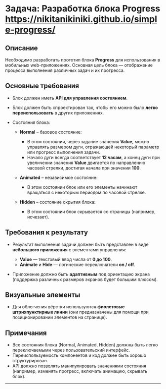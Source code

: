 ﻿# Задача: Разработка блока Progress   https://nikitanikiniki.github.io/simple-progress/

## Описание

Необходимо разработать прототип блока **Progress** для использования в мобильных web-приложениях. Основная цель блока — отображение процесса выполнения различных задач и их прогресса.

## Основные требования

- Блок должен иметь **API для управления состоянием**.
- Блок должен быть спроектирован так, чтобы его можно было **легко переиспользовать** в других приложениях.
- Состояния блока:
  
  - **Normal** – базовое состояние:
    - В этом состоянии, через задание значения **Value**, можно управлять размером дуги, отражающей некоторый параметр или прогресс выполнения задачи.
    - Начало дуги всегда соответствует **12 часам**, а конец дуги при увеличении значения **Value** двигается по направлению часовой стрелки, достигая начала при значении **100**.

  - **Animated** – независимое состояние:
    - В этом состоянии блок или его элементы начинают вращаться с некоторым периодом по часовой стрелке.

  - **Hidden** – состояние скрытия блока:
    - В этом состоянии блок скрывается со страницы (например, исчезает).

## Требования к результату

- Результат выполнения задачи должен быть представлен в виде **небольшого приложения** с элементами управления:
  - **Value** — текстовый ввод числа от **0 до 100**.
  - **Animate** и **Hide** — логические переключатели **on / off**.
  
- Приложение должно быть **адаптивным** под ориентацию экрана (поддержка различных размеров экранов будет большим плюсом).

## Визуальные элементы

- Для облегчения вёрстки используются **фиолетовые штрихпунктирные линии** (они предназначены для помощи при позиционировании элементов на странице).

## Примечания

- Все состояния блока (Normal, Animated, Hidden) должны быть легко переключаемыми через пользовательский интерфейс.
- Переиспользуемость компонентов и код должен быть хорошо структурирован.
- API должно позволять манипулировать значениями состояния (например, изменять прогресс, включать анимацию, скрывать блок).

---
